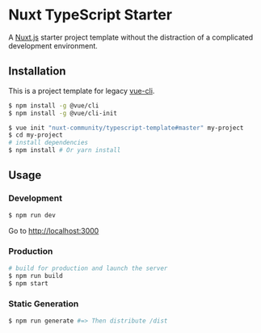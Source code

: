 # Nuxt TypeScript Starter

A [Nuxt.js](https://github.com/nuxt/nuxt.js) starter project template without the distraction of a complicated development environment.

## Installation

This is a project template for legacy [vue-cli](https://cli.vuejs.org/guide/creating-a-project.html#pulling-2-x-templates-legacy).

```bash
$ npm install -g @vue/cli
$ npm install -g @vue/cli-init
```

``` bash
$ vue init "nuxt-community/typescript-template#master" my-project
$ cd my-project
# install dependencies
$ npm install # Or yarn install
```

## Usage

### Development

``` bash
$ npm run dev
```

Go to [http://localhost:3000](http://localhost:3000)

### Production

``` bash
# build for production and launch the server
$ npm run build
$ npm start
```

### Static Generation

```bash
$ npm run generate #=> Then distribute /dist
```
